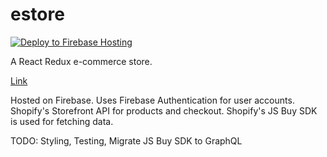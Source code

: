 # estore

[![Deploy to Firebase Hosting](https://github.com/egunde/estore/actions/workflows/firebase-hosting-merge.yml/badge.svg)](https://github.com/egunde/estore/actions/workflows/firebase-hosting-merge.yml)

A React Redux e-commerce store.

[Link](https://estore-2.web.app/)

Hosted on Firebase. Uses Firebase Authentication for user accounts.
Shopify's Storefront API for products and checkout. Shopify's JS Buy SDK is used for fetching data.

TODO: Styling, Testing, Migrate JS Buy SDK to GraphQL

